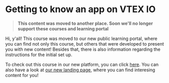 # Getting to know an app on VTEX IO

> **This content was moved to another place. Soon we'll no longer support these courses and learning portal**

Hi, y'all! This course was moved to our new public learning portal, where you can find not only this course, but others that were developed to present you with new content! Besides that, there is also information regarding the instructions for the initial set up.

To check out this course in our new platform, you can click [here](https://developers.vtex.com/learning/docs/course-store-block-lang-en). You can also have a look at [our new landing page](https://developers.vtex.com/learning), where you can find interesing content for you!
